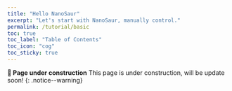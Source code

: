 ```yaml
---
title: "Hello NanoSaur"
excerpt: "Let's start with NanoSaur, manually control."
permalink: /tutorial/basic
toc: true
toc_label: "Table of Contents"
toc_icon: "cog"
toc_sticky: true
---
```


**:construction: Page under construction** This page is under construction, will be update soon!
{: .notice--warning}